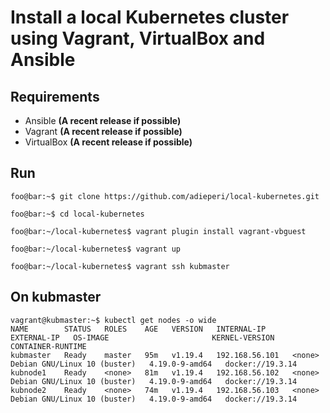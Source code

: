 # Install a local Kubernetes cluster using Vagrant, VirtualBox and Ansible

## Requirements
- Ansible **(A recent release if possible)**
- Vagrant **(A recent release if possible)**
- VirtualBox **(A recent release if possible)**

## Run 
```shell
foo@bar:~$ git clone https://github.com/adieperi/local-kubernetes.git

foo@bar:~$ cd local-kubernetes

foo@bar:~/local-kubernetes$ vagrant plugin install vagrant-vbguest

foo@bar:~/local-kubernetes$ vagrant up

foo@bar:~/local-kubernetes$ vagrant ssh kubmaster
```

## On kubmaster
```shell
vagrant@kubmaster:~$ kubectl get nodes -o wide
NAME        STATUS   ROLES    AGE   VERSION   INTERNAL-IP      EXTERNAL-IP   OS-IMAGE                       KERNEL-VERSION   CONTAINER-RUNTIME
kubmaster   Ready    master   95m   v1.19.4   192.168.56.101   <none>        Debian GNU/Linux 10 (buster)   4.19.0-9-amd64   docker://19.3.14
kubnode1    Ready    <none>   81m   v1.19.4   192.168.56.102   <none>        Debian GNU/Linux 10 (buster)   4.19.0-9-amd64   docker://19.3.14
kubnode2    Ready    <none>   74m   v1.19.4   192.168.56.103   <none>        Debian GNU/Linux 10 (buster)   4.19.0-9-amd64   docker://19.3.14
```
